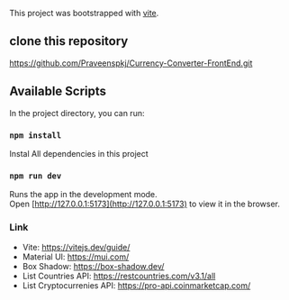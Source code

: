 This project was bootstrapped with [vite](https://vitejs.dev/guide/#scaffolding-your-first-vite-project).

## clone this repository
https://github.com/Praveenspkj/Currency-Converter-FrontEnd.git


## Available Scripts

In the project directory, you can run:

### `npm install`

Instal All dependencies in this project

### `npm run dev`

Runs the app in the development mode.<br />
Open [http://127.0.0.1:5173](http://127.0.0.1:5173) to view it in the browser.

### Link

- Vite: https://vitejs.dev/guide/
- Material UI: https://mui.com/
- Box Shadow: https://box-shadow.dev/
- List Countries API: https://restcountries.com/v3.1/all
- List Cryptocurrenies API: https://pro-api.coinmarketcap.com/


